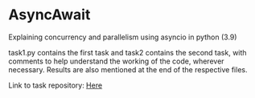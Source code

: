 # AsyncAwait
Explaining concurrency and parallelism using asyncio in python (3.9)

task1.py contains the first task and task2 contains the second task, with comments to help understand the working of the code, wherever necessary. Results are also mentioned at the end of the respective files.

Link to task repository: [Here](https://github.com/kossiitkgp/KOSS-Selection-Tasks/blob/master/Teaching/Async%20Await%20Python.md)